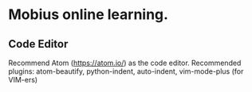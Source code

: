 # Mobius online learning.

## Code Editor
Recommend Atom (https://atom.io/) as the code editor.
Recommended plugins: atom-beautify, python-indent, auto-indent, vim-mode-plus (for VIM-ers)
